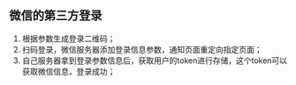 ## 微信的第三方登录

1. 根据参数生成登录二维码；
2. 扫码登录，微信服务器添加登录信息参数，通知页面重定向指定页面；
3. 自己服务器拿到登录参数信息后，获取用户的token进行存储，这个token可以获取微信信息，登录成功；
